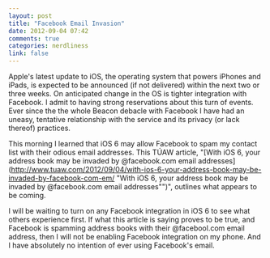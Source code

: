 ```yaml
---
layout: post
title: "Facebook Email Invasion"
date: 2012-09-04 07:42
comments: true
categories: nerdliness
link: false
---
```

Apple's latest update to iOS, the operating system that powers iPhones and iPads, is expected to be announced (if not delivered) within the next two or three weeks. On anticipated change in the OS is tighter integration with Facebook. I admit to having strong reservations about this turn of events. Ever since the the whole Beacon debacle with Facebook I have had an uneasy, tentative relationship with the service and its privacy (or lack thereof) practices.

This morning I learned that iOS 6 may allow Facebook to spam my contact list with their odious email addresses. This TÚAW article, "[With iOS 6, your address book may be invaded by @facebook.com email addresses](http://www.tuaw.com/2012/09/04/with-ios-6-your-address-book-may-be-invaded-by-facebook-com-em/ "With iOS 6, your address book may be invaded by @facebook.com email addresses"")", outlines what appears to be coming.

I will be waiting to turn on any Facebook integration in iOS 6 to see what others experience first. If what this article is saying proves to be true, and Facebook is spamming address books with their @facebool.com email address, then I will not be enabling Facebook integration on my phone. And I have absolutely no intention of ever using Facebook's email.